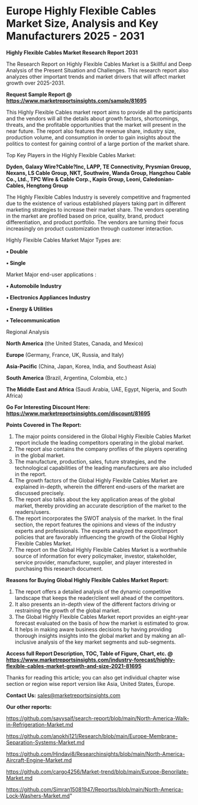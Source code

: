 # Europe Highly Flexible Cables Market Size, Analysis and Key Manufacturers 2025 - 2031

<strong>Highly Flexible Cables Market Research Report 2031</strong>

The Research Report on Highly Flexible Cables Market is a Skillful and Deep Analysis of the Present Situation and Challenges. This research report also analyzes other important trends and market drivers that will affect market growth over 2025-2031.

<strong>Request Sample Report @ <a href=https://www.marketreportsinsights.com/sample/81695>https://www.marketreportsinsights.com/sample/81695</a></strong>

This Highly Flexible Cables market report aims to provide all the participants and the vendors will all the details about growth factors, shortcomings, threats, and the profitable opportunities that the market will present in the near future. The report also features the revenue share, industry size, production volume, and consumption in order to gain insights about the politics to contest for gaining control of a large portion of the market share.

Top Key Players in the Highly Flexible Cables Market:

<strong>Dyden, Galaxy Wire?Cable?Inc, LAPP, TE Connectivity, Prysmian Grouop, Nexans, LS Cable Group, NKT, Southwire, Wanda Group, Hangzhou Cable Co., Ltd., TPC Wire & Cable Corp., Kapis Group, Leoni, Caledonian-Cables, Hengtong Group</strong>

The Highly Flexible Cables Industry is severely competitive and fragmented due to the existence of various established players taking part in different marketing strategies to increase their market share. The vendors operating in the market are profiled based on price, quality, brand, product differentiation, and product portfolio. The vendors are turning their focus increasingly on product customization through customer interaction.

Highly Flexible Cables Market Major Types are:

<strong>• Double

• Single</strong>

Market Major end-user applications :

<strong>• Automobile Industry

• Electronics Appliances Industry

• Energy & Utilities

• Telecommunication</strong>

Regional Analysis

</u><strong><b>North America</b></strong> (the United States, Canada, and Mexico)

<strong><b>Europe </b></strong>(Germany, France, UK, Russia, and Italy)

<strong><b>Asia-Pacific</b></strong> (China, Japan, Korea, India, and Southeast Asia)

<strong><b>South America</b></strong> (Brazil, Argentina, Colombia, etc.)

<strong><b>The Middle East and Africa</b></strong> (Saudi Arabia, UAE, Egypt, Nigeria, and South Africa)

<strong>Go For Interesting Discount Here: <a href=https://www.marketreportsinsights.com/discount/81695>https://www.marketreportsinsights.com/discount/81695</a></strong>

<strong>Points Covered in The Report:</strong>
<ol>
  <li>The major points considered in the Global Highly Flexible Cables Market report include the leading competitors operating in the global market.</li>
  <li>The report also contains the company profiles of the players operating in the global market.</li>
  <li>The manufacture, production, sales, future strategies, and the technological capabilities of the leading manufacturers are also included in the report.</li>
  <li>The growth factors of the Global Highly Flexible Cables Market are explained in-depth, wherein the different end-users of the market are discussed precisely.</li>
  <li>The report also talks about the key application areas of the global market, thereby providing an accurate description of the market to the readers/users.</li>
  <li>The report incorporates the SWOT analysis of the market. In the final section, the report features the opinions and views of the industry experts and professionals. The experts analyzed the export/import policies that are favorably influencing the growth of the Global Highly Flexible Cables Market.</li>
  <li>The report on the Global Highly Flexible Cables Market is a worthwhile source of information for every policymaker, investor, stakeholder, service provider, manufacturer, supplier, and player interested in purchasing this research document.</li>
</ol>
<strong>Reasons for Buying Global Highly Flexible Cables Market Report:</strong>

<ol>
  <li>The report offers a detailed analysis of the dynamic competitive landscape that keeps the reader/client well ahead of the competitors.</li>
  <li>It also presents an in-depth view of the different factors driving or restraining the growth of the global market.</li>
  <li>The Global Highly Flexible Cables Market report provides an eight-year forecast evaluated on the basis of how the market is estimated to grow.</li>
  <li>It helps in making aware business decisions by having providing thorough insights insights into the global market and by making an all-inclusive analysis of the key market segments and sub-segments.</li>
</ol>
<strong>Access full Report Description, TOC, Table of Figure, Chart, etc. @ <a href=https://www.marketreportsinsights.com/industry-forecast/highly-flexible-cables-market-growth-and-size-2021-81695>https://www.marketreportsinsights.com/industry-forecast/highly-flexible-cables-market-growth-and-size-2021-81695</a></strong>


Thanks for reading this article; you can also get individual chapter wise section or region wise report version like Asia, United States, Europe.

<strong>Contact Us:</strong>
sales@marketreportsinsights.com

<strong>Our other reports:</strong>

<a href=https://github.com/sayysaif/search-report/blob/main/North-America-Walk-in-Refrigeration-Market.md>https://github.com/sayysaif/search-report/blob/main/North-America-Walk-in-Refrigeration-Market.md</a>

<a href=https://github.com/anokhi121/Research/blob/main/Europe-Membrane-Separation-Systems-Market.md>https://github.com/anokhi121/Research/blob/main/Europe-Membrane-Separation-Systems-Market.md</a>

<a href=https://github.com/Hindavi8/Researchinsights/blob/main/North-America-Aircraft-Engine-Market.md>https://github.com/Hindavi8/Researchinsights/blob/main/North-America-Aircraft-Engine-Market.md</a>

<a href=https://github.com/cargo4256/Market-trend/blob/main/Europe-Benorilate-Market.md>https://github.com/cargo4256/Market-trend/blob/main/Europe-Benorilate-Market.md</a>

<a href=https://github.com/Simran15081947/Reportss/blob/main/North-America-Lock-Washers-Market.md>https://github.com/Simran15081947/Reportss/blob/main/North-America-Lock-Washers-Market.md</a>"

